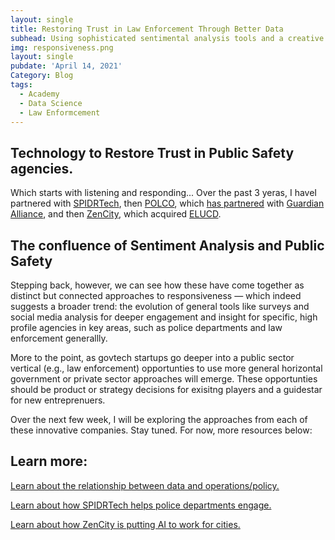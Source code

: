 ```yaml
---
layout: single
title: Restoring Trust in Law Enforcement Through Better Data
subhead: Using sophisticated sentimental analysis tools and a creative set of approaches, these companies are changing the way many law enforcement agencies work — through better data
img: responsiveness.png
layout: single
pubdate: 'April 14, 2021'
Category: Blog
tags:
  - Academy
  - Data Science
  - Law Enformcement
---
```

## Technology to Restore Trust in Public Safety agencies.

Which starts with listening and responding... Over the past 3 yeras, I haveI partnered with [SPIDRTech](https://spidrtech.com), then [POLCO](https://polco.us), which [has partnered](https://blog.polco.us/polco-guardian-alliance-technologies-announce-partnership) with [Guardian Alliance](https://guardianalliancetechnologies.com/), and then [ZenCity](https://zencity.io), which acquired [ELUCD](https://ELUCD.com). 

## The confluence of Sentiment Analysis and Public Safety
Stepping back, however, we can see how these have come together as distinct but connected approaches to responsiveness — which indeed suggests a broader trend: the evolution of general tools like surveys and social media analysis for deeper engagement and insight for specific, high profile agencies in key areas, such as police departments and law enforcement generallly.

More to the point, as govtech startups  go deeper into a public sector vertical (e.g., law enforcement) opportunties to use more general horizontal government or private sector approaches will emerge. These opportunties should be product or strategy decisions for exisitng players and a guidestar for new entreprenuers. 

Over the next few week, I will be exploring the approaches from each of these innovative companies. Stay tuned. For now, more resources below:

## Learn more:
[Learn about the relationship between data and operations/policy.](httsp://abhinemani.com/lessons/03-data-policy.html)

[Learn about how SPIDRTech helps police departments engage.](https://abhinemani.com/blog/essays/2018/08/14/Push-vs-Pull-the-Opportunity-for-Automation-in-GovTech-1509cfb159ce/)

[Learn about how ZenCity is putting AI to work for cities.](https://abhinemani.com/portfolio/2014-12-21-ZenCity/)
